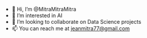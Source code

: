 - 👋 Hi, I’m @MitraMitraMitra
- 👀 I’m interested in AI
- 💞️ I’m looking to collaborate on Data Science projects
- 📫 You can reach me at jeanmitra77@gmail.com

<!---
MitraMitraMitra/MitraMitraMitra is a ✨ special ✨ repository because its `README.md` (this file) appears on your GitHub profile.
You can click the Preview link to take a look at your changes.
--->
